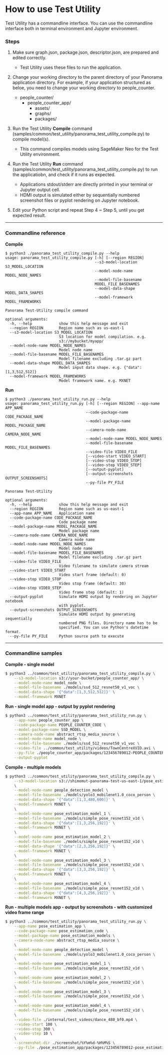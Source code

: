 # How to use Test Utility

Test Utility has a commandline interface. You can use the commandline interface both in terminal environment and Jupyter environment.


### Steps

1. Make sure graph.json, package.json, descriptor.json, are prepared and edited correctly.
    * Test Utility uses these files to run the application.

2. Change your working directory to the parent directory of your Panorama application directory. For example, if your application structured as beloe, you need to change your working directory to people_counter.
    * people_counter/
        * people_counter_app/
            * assets/
            * graphs/
            * packages/

3. Run the Test Utility **Compile** command (samples/common/test_utility/panorama_test_utility_compile.py) to compile model(s).
    * This command compiles models using SageMaker Neo for the Test Utility environment.

4. Run the Test Utility **Run** command (samples/common/test_utility/panorama_test_utility_compile.py) to run the applicatiobn, and check if it runs as expected.
    * Applications stdout/stderr are directly printed in your terminal or Jupyter output cell.
    * HDMI output is simulated either by sequentially numbered screenshot files or pyplot rendering on Jupyter notebook.

5. Edit your Python script and repeat Step 4 ~ Step 5, until you get expected result.

---

### Commandline reference

**Compile**

```
$ python3 ./panorama_test_utility_compile.py --help
usage: panorama_test_utility_compile.py [-h] [--region REGION]
                                        --s3-model-location S3_MODEL_LOCATION
                                        --model-node-name MODEL_NODE_NAMES
                                        --model-file-basename
                                        MODEL_FILE_BASENAMES
                                        --model-data-shape MODEL_DATA_SHAPES
                                        --model-framework MODEL_FRAMEWORKS

Panorama Test-Utility compile command

optional arguments:
  -h, --help            show this help message and exit
  --region REGION       Region name such as us-east-1
  --s3-model-location S3_MODEL_LOCATION
                        S3 location for model compilation. e.g.
                        s3://mybucket/myapp/
  --model-node-name MODEL_NODE_NAMES
                        Model node name
  --model-file-basename MODEL_FILE_BASENAMES
                        Model filename excluding .tar.gz part
  --model-data-shape MODEL_DATA_SHAPES
                        Model input data shape. e.g. {"data":[1,3,512,512]}
  --model-framework MODEL_FRAMEWORKS
                        Model framework name. e.g. MXNET
```


**Run**

```
$ python3 ./panorama_test_utility_run.py --help
usage: panorama_test_utility_run.py [-h] [--region REGION] --app-name APP_NAME
                                    --code-package-name CODE_PACKAGE_NAME
                                    --model-package-name MODEL_PACKAGE_NAME
                                    --camera-node-name CAMERA_NODE_NAME
                                    --model-node-name MODEL_NODE_NAMES
                                    --model-file-basename MODEL_FILE_BASENAMES
                                    --video-file VIDEO_FILE
                                    [--video-start VIDEO_START]
                                    [--video-stop VIDEO_STOP]
                                    [--video-step VIDEO_STEP]
                                    [--output-pyplot]
                                    [--output-screenshots OUTPUT_SCREENSHOTS]
                                    --py-file PY_FILE

Panorama Test-Utility

optional arguments:
  -h, --help            show this help message and exit
  --region REGION       Region name such as us-east-1
  --app-name APP_NAME   Application name
  --code-package-name CODE_PACKAGE_NAME
                        Code package name
  --model-package-name MODEL_PACKAGE_NAME
                        Model package name
  --camera-node-name CAMERA_NODE_NAME
                        Camera node name
  --model-node-name MODEL_NODE_NAMES
                        Model node name
  --model-file-basename MODEL_FILE_BASENAMES
                        Model filename excluding .tar.gz part
  --video-file VIDEO_FILE
                        Video filename to simulate camera stream
  --video-start VIDEO_START
                        Video start frame (default: 0)
  --video-stop VIDEO_STOP
                        Video stop frame (default: 30)
  --video-step VIDEO_STEP
                        Video frame step (default: 1)
  --output-pyplot       Simulate HDMI output by rendering on Jupyter notebook
                        with pyplot.
  --output-screenshots OUTPUT_SCREENSHOTS
                        Simulate HDMI output by generating sequentially
                        numbered PNG files. Directory name has to be
                        specified. You can use Python's datetime format.
  --py-file PY_FILE     Python source path to execute
```


---

### Commandline samples


**Compile - single model**

```sh
$ python3 ../common/test_utility/panorama_test_utility_compile.py \
    --s3-model-location s3://your-bucket/people_counter_app/ \
    --model-node-name model_node \
    --model-file-basename ./models/ssd_512_resnet50_v1_voc \
    --model-data-shape '{"data":[1,3,512,512]}' \
    --model-framework MXNET
```

**Run - single model app - output by pyplot rendering**

```sh
$ python3 ../common/test_utility/panorama_test_utility_run.py \
    --app-name people_counter_app \
    --code-package-name PEOPLE_COUNTER_CODE \
    --model-package-name SSD_MODEL \
    --camera-node-name abstract_rtsp_media_source \
    --model-node-name model_node \
    --model-file-basename ./models/ssd_512_resnet50_v1_voc \
    --video-file ../common/test_utility/videos/TownCentreXVID.avi \
    --py-file ./people_counter_app/packages/123456789012-PEOPLE_COUNTER_CODE-1.0/src/app.py \
    --output-pyplot
```

**Compile - multiple models**

```sh
$ python3 ../common/test_utility/panorama_test_utility_compile.py \
    --s3-model-location s3://shimomut-panorama-test-us-east-1/pose_estimation_app \
    \
    --model-node-name people_detection_model \
    --model-file-basename ./models/yolo3_mobilenet1.0_coco_person \
    --model-data-shape '{"data":[1,3,480,600]}' \
    --model-framework MXNET \
    \
    --model-node-name pose_estimation_model_1 \
    --model-file-basename ./models/simple_pose_resnet152_v1d \
    --model-data-shape '{"data":[1,3,256,192]}' \
    --model-framework MXNET \
    \
    --model-node-name pose_estimation_model_2 \
    --model-file-basename ./models/simple_pose_resnet152_v1d \
    --model-data-shape '{"data":[2,3,256,192]}' \
    --model-framework MXNET \
    \
    --model-node-name pose_estimation_model_3 \
    --model-file-basename ./models/simple_pose_resnet152_v1d \
    --model-data-shape '{"data":[3,3,256,192]}' \
    --model-framework MXNET \
    \
    --model-node-name pose_estimation_model_4 \
    --model-file-basename ./models/simple_pose_resnet152_v1d \
    --model-data-shape '{"data":[4,3,256,192]}' \
    --model-framework MXNET \
```

**Run - multiple models app - output by screenshots - with customized video frame range**

```sh
$ python3 ../common/test_utility/panorama_test_utility_run.py \
    --app-name pose_estimation_app \
    --code-package-name pose_estimation_code \
    --model-package-name pose_estimation_models \
    --camera-node-name abstract_rtsp_media_source \
    \
    --model-node-name people_detection_model \
    --model-file-basename ./models/yolo3_mobilenet1.0_coco_person \
    \
    --model-node-name pose_estimation_model_1 \
    --model-file-basename ./models/simple_pose_resnet152_v1d \
    \
    --model-node-name pose_estimation_model_2 \
    --model-file-basename ./models/simple_pose_resnet152_v1d \
    \
    --model-node-name pose_estimation_model_3 \
    --model-file-basename ./models/simple_pose_resnet152_v1d \
    \
    --model-node-name pose_estimation_model_4 \
    --model-file-basename ./models/simple_pose_resnet152_v1d \
    \
    --video-file ./internal/test_videos/dance_480_bf0.mp4 \
    --video-start 100 \
    --video-stop 300 \
    --video-step 10 \
    \
    --screenshot-dir ./screenshot/%Y%m%d-%H%M%S \
    --py-file ./pose_estimation_app/packages/123456789012-pose_estimation_code-1.0/src/app.py
```
